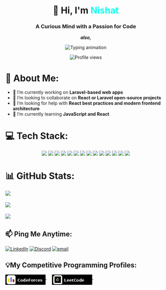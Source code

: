 <h1 align="center">👋 Hi, I'm <span style="color:#0AFFEF">Nishat</span></h1>

<h3 align="center">A Curious Mind with a Passion for Code</h3>

  <p align="center">
    <strong><em>also,</em></strong>
  </p>
  <p align="center">
    <img src="https://readme-typing-svg.demolab.com?font=Fira+Code&weight=500&size=22&pause=1000&color=0AFFEF&center=true&vCenter=true&width=550&lines=Problem+Solver;History+Explorer" alt="Typing animation" />
  </p>

<p align="center">
  <!-- Profile view counter -->
  <img src="https://komarev.com/ghpvc/?username=nishat&label=Profile+Views&color=0e75b6&style=flat-square" alt="Profile views"/>
</p>

# 💫 About Me:
- 🔭 I’m currently working on **Laravel-based web apps**<br>
- 👯 I’m looking to collaborate on **React or Laravel open-source projects**<br>
- 🤝 I’m looking for help with **React best practices and modern frontend architecture**<br>
- 🌱 I’m currently learning **JavaScript and React**

# 💻 Tech Stack:
<p align="center">
  <img src="https://img.shields.io/badge/C++-%2300599C.svg?style=for-the-badge&logo=c%2B%2B&logoColor=white" />
  <img src="https://img.shields.io/badge/JavaScript-%23323330.svg?style=for-the-badge&logo=javascript&logoColor=%23F7DF1E" />
  <img src="https://img.shields.io/badge/PHP-%23777BB4.svg?style=for-the-badge&logo=php&logoColor=white" />
  <img src="https://img.shields.io/badge/HTML5-%23E34F26.svg?style=for-the-badge&logo=html5&logoColor=white" />
  <img src="https://img.shields.io/badge/CSS3-%231572B6.svg?style=for-the-badge&logo=css3&logoColor=white" />
  <img src="https://img.shields.io/badge/jQuery-%230769AD.svg?style=for-the-badge&logo=jquery&logoColor=white" />
  <img src="https://img.shields.io/badge/Laravel-%23FF2D20.svg?style=for-the-badge&logo=laravel&logoColor=white" />
  <img src="https://img.shields.io/badge/Node.js-6DA55F?style=for-the-badge&logo=node.js&logoColor=white" />
  <img src="https://img.shields.io/badge/React-%2320232a.svg?style=for-the-badge&logo=react&logoColor=%2361DAFB" />
  <img src="https://img.shields.io/badge/MySQL-4479A1.svg?style=for-the-badge&logo=mysql&logoColor=white" />
  <img src="https://img.shields.io/badge/GitHub-%23121011.svg?style=for-the-badge&logo=github&logoColor=white" />
  <img src="https://img.shields.io/badge/VS%20Code-007ACC?style=for-the-badge&logo=visual-studio-code&logoColor=white" />
  <img src="https://img.shields.io/badge/Notion-%23000000.svg?style=for-the-badge&logo=notion&logoColor=white" />
  <img src="https://img.shields.io/badge/Postman-FF6C37?style=for-the-badge&logo=postman&logoColor=white" />
</p>

# 📊 GitHub Stats:
![](https://github-readme-stats.vercel.app/api?username=tetat&theme=react&hide_border=false&include_all_commits=false&count_private=true)<br/><br/>
![](https://nirzak-streak-stats.vercel.app/?user=tetat&theme=react&hide_border=false)<br/><br/>
![](https://github-readme-stats.vercel.app/api/top-langs/?username=tetat&theme=react&hide_border=false&include_all_commits=false&count_private=true&layout=compact)

## 📫 Ping Me Anytime:
[![LinkedIn](https://img.shields.io/badge/LinkedIn-%230077B5.svg?logo=linkedin&logoColor=white)](https://linkedin.com/in/tetat)
[![Discord](https://img.shields.io/badge/Discord-%237289DA.svg?logo=discord&logoColor=white)](https://discord.gg/tetat)
[![email](https://img.shields.io/badge/Email-D14836?logo=gmail&logoColor=white)](mailto:nishat00101@gmail.com) 

## 💡My Competitive Programming Profiles:
<p align="left">
  <a href="https://codeforces.com/profile/tetat">
    <img src="https://github.com/tetat/tetat/blob/main/images/cp/codeforces.png" alt="CodeForces" style="vertical-align:top; margin:4">
  </a>&nbsp;&nbsp;&nbsp;
  
  <a href="https://leetcode.com/u/tetat/">
    <img src="https://github.com/tetat/tetat/blob/main/images/cp/leetcode.png" alt="leetcode" style="vertical-align:top; margin:4;">
  </a>&nbsp;&nbsp;&nbsp;
</p>
